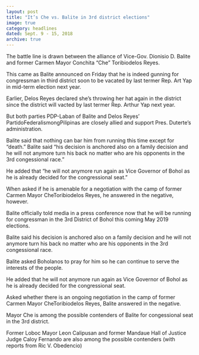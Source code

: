 ```yaml
---
layout: post
title: "It’s Che vs. Balite in 3rd district elections"
image: true
category: headlines
dated: Sept. 9 - 15, 2018
archive: true
---
```


The battle line is drawn between the alliance of Vice-Gov. Dionisio D. Balite and former Carmen Mayor Conchita “Che” Toribiodelos Reyes.

This came as Balite announced on Friday that he is indeed gunning for congressman in third district soon to be vacated by last termer Rep. Art Yap in mid-term election next year.

Earlier, Delos Reyes declared she’s throwing her hat again in the district since the district will vacted by last termer Rep. Arthur Yap next year.

But both parties PDP-Laban of Balite and Delos Reyes’ PartidoFederalismongPilipinas are closely allied and support Pres. Duterte’s administration.

Balite said that nothing can bar him from running this time except for “death.”
Balite said “his decision is anchored also on a family decision and he will not anymore turn his back no matter who are his opponents in the 3rd congessional race.”

He added that “he will not anymore run again as Vice Governor of Bohol as he is already decided for the congressional seat.”

When asked if he is amenable for a negotiation with the camp of former Carmen Mayor CheToribiodelos Reyes, he answered in the negative, however. 

Balite officially told media in a press conference now that he will be running for congressman in the 3rd District of Bohol this coming May 2019 elections.

Balite said his decision is anchored also on a family decision and he will not anymore turn his back no matter who are his opponents in the 3rd congessional race.

Balite asked Boholanos to pray for him so he can continue to serve the interests of the people.

He added that he will not anymore run again as Vice Governor of Bohol as he is already decided for the congressional seat.

Asked whether there is an ongoing negotiation in the camp of former Carmen Mayor CheToribiodelos Reyes, Balite answered in the negative.

Mayor Che is among the possible contenders of Balite for congessional seat in the 3rd district. 

Former Loboc Mayor Leon Calipusan and former Mandaue Hall of Justice Judge Caloy Fernando are also among the possible contenders (with reports from Ric V. Obedencio)